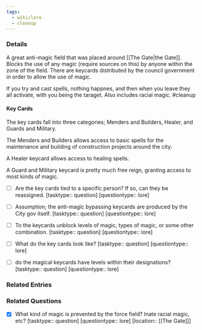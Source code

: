 ```yaml
---
tags:
  - wiki/lore
  - cleanup
---
```


### Details

A great anti-magic field that was placed around [[The Gate|the Gate]]. Blocks the use of any magic (require sources on this) by anyone within the zone of the field. There are keycards distributed by the council government in order to allow the use of magic.

If you try and cast spells, nothing happnes, and then when you leave they all activate, with you being the taraget. Also includes racial magic. #cleanup 

#### Key Cards

The key cards fall into three categories; Menders and Builders, Healer, and Guards and Military.  

The Menders and Builders allows access to basic spells for the maintenance and building of construction projects around the city. 

A Healer keycard allows access to healing spells. 

A Guard and Military keycard is pretty much free reign, granting access to most kinds of magic.

- [ ] Are the key cards tied to a specific person? If so, can they be reassigned. [tasktype:: question] [questiontype:: lore] 
- [ ] Assumption; the anti-magic bypassing keycards are produced by the City gov itself. [tasktype:: question] [questiontype:: lore] 
- [ ] To the keycards unblock levels of magic, types of magic, or some other combination. [tasktype:: question] [questiontype:: lore] 
- [ ] What do the key cards look like? [tasktype:: question] [questiontype:: lore] 
- [ ] do the magical keycards have levels within their designations? [tasktype:: question] [questiontype:: lore] 


### Related Entries


### Related Questions

- [x] What kind of magic is prevented by the force field? Inate racial magic, etc? [tasktype:: question] [questiontype:: lore] [location:: [[The Gate]]]

